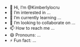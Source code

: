 - 👋 Hi, I’m @Kimberlylocru
- 👀 I’m interested in ...
- 🌱 I’m currently learning ...
- 💞️ I’m looking to collaborate on ...
- 📫 How to reach me ...
- 😄 Pronouns: ...
- ⚡ Fun fact: ...

<!---
Kimberlylocru/Kimberlylocru is a ✨ special ✨ repository because its `README.md` (this file) appears on your GitHub profile.
You can click the Preview link to take a look at your changes.
--->
